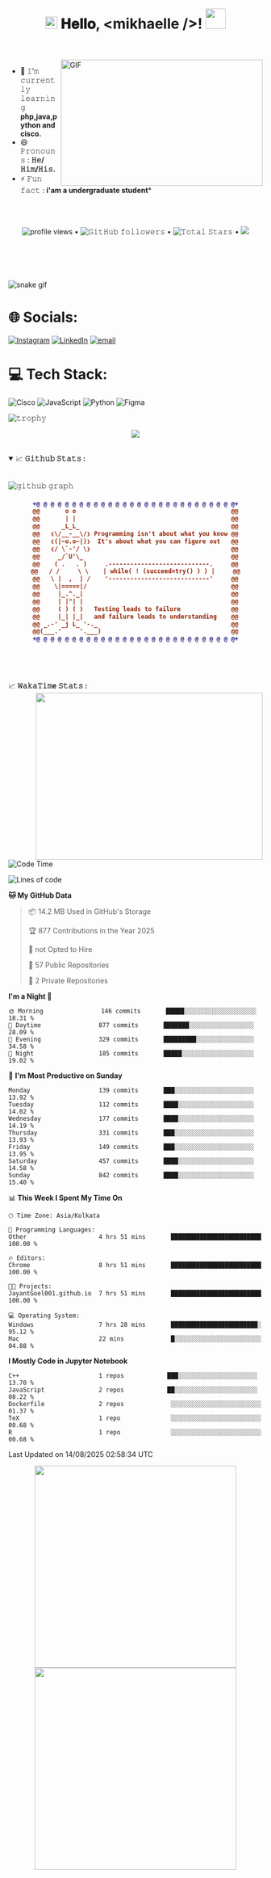 <h1 align="center">
  <img src="GIF/Earth.gif" width="24px"/>
  𝐇𝐞𝐥𝐥𝐨, &lt;mikhaelle /&gt;!
  <img src="GIF/Hi.gif" width="40px" />
</h1>

<br/>
<br/>

<img align="right" height="250" width="400" alt="GIF" src="https://camo.githubusercontent.com/0499a9d17248b0ef56dae9a63b09b16cc07d7a02f579fdc0a7cb81975dafbebb/68747470733a2f2f6d69726f2e6d656469756d2e636f6d2f6d61782f3638302f302a37513379765349765f7430696f4a2d5a2e676966"/>


- 🌱 𝙸’𝚖 𝚌𝚞𝚛𝚛𝚎𝚗𝚝𝚕𝚢 𝚕𝚎𝚊𝚛𝚗𝚒𝚗𝚐 **php,java,python and cisco.**
- 😄 𝙿𝚛𝚘𝚗𝚘𝚞𝚗𝚜 : **𝙷𝚎/𝙷𝚒𝚖/𝙷𝚒𝚜.**
- ⚡ 𝙵𝚞𝚗 𝚏𝚊𝚌𝚝 : **i'am a undergraduate student***

<br/>
<br/>


<p align="center">
  <img alt = "profile views" src="https://komarev.com/ghpvc/?username=mikhaelle-dev&style=flat&color=blue"/> •   
<!--   <a href="https://user-badge.committers.top/india_private/mikhaelle-dev"><img src="https://user-badge.committers.top/india_private/JayantGoel001.svg"/></a> • -->
  <img alt="𝙶𝚒𝚝𝙷𝚞𝚋 𝚏𝚘𝚕𝚕𝚘𝚠𝚎𝚛𝚜" src="https://img.shields.io/github/followers/mikhaelle-dev?label=Followers&style=social"/> •
  <img src="https://img.shields.io/github/stars/mikhaelle-dev?label=Stars" alt="𝚃𝚘𝚝𝚊𝚕 𝚂𝚝𝚊𝚛𝚜"/> •
  <a href="https://github.com/sponsors/mikhaelle-dev"><img src="https://img.shields.io/static/v1?label=Sponsor&message=%E2%9D%A4&logo=GitHub&color=%23fe8e86"/></a>
</p>
<!-- <p align="center">
  <code>
    <img src="https://img.shields.io/badge/dynamic/json?label=Gitwar%20Profile%20Score&style=for-the-badge&color=ee6f57&logo=github&logoColor=white&query=score&url=http%3A%2F%2Fgitwar-mikhaelle.herokuapp.com%2Fapi%2mikhaelle-dev" alt="𝙶𝚒𝚝𝚑𝚞𝚋 𝙿𝚛𝚘𝚏𝚒𝚕𝚎 𝚂𝚌𝚘𝚛𝚎">
  </code>
</p> -->

<br>
<br>

#

![snake gif](https://raw.githubusercontent.com/mikhaelle-dev/mikhaelle-dev/output/dist/pacman.svg)


# 🌐 Socials:
[![Instagram](https://img.shields.io/badge/Instagram-%23E4405F.svg?logo=Instagram&logoColor=white)](https://instagram.com/mikhaelle._) [![LinkedIn](https://img.shields.io/badge/LinkedIn-%230077B5.svg?logo=linkedin&logoColor=white)](https://id.linkedin.com/in/mikhael-rakarenzo-mahendra-a699632b9) [![email](https://img.shields.io/badge/Email-D14836?logo=gmail&logoColor=white)](mailto:mikhaelrakarenzo@gmail.com) 

# 💻 Tech Stack:
![Cisco](https://img.shields.io/badge/cisco-%23049fd9.svg?style=for-the-badge&logo=cisco&logoColor=black) ![JavaScript](https://img.shields.io/badge/javascript-%23323330.svg?style=for-the-badge&logo=javascript&logoColor=%23F7DF1E) ![Python](https://img.shields.io/badge/python-3670A0?style=for-the-badge&logo=python&logoColor=ffdd54) ![Figma](https://img.shields.io/badge/figma-%23F24E1E.svg?style=for-the-badge&logo=figma&logoColor=white)



![𝚝𝚛𝚘𝚙𝚑𝚢](https://camo.githubusercontent.com/98cd87e841418652a0f55456e80cbb4d11a251792cb4784be899bfcc864073f0/68747470733a2f2f6769746875622d70726f66696c652d74726f7068792d7472696e6962732d70726f6a656374732e76657263656c2e6170702f3f757365726e616d653d7472696e6962267468656d653d6d6174726978266e6f2d62673d74727565266e6f2d6672616d653d7472756526726f773d3126636f6c756d6e3d34267469746c653d5265706f7369746f726965732c4973737565732c4f7267616e697a6174696f6e732c5374617273 )


<p align="center">
  <img align="center" src="https://github-readme-streak-stats.herokuapp.com/?user=mikhaelle-dev&theme=dark&hide_border=true"/>
</p>
<br/>



<details open="">
<summary>
  <g-emoji class="g-emoji" alias="chart_with_upwards_trend" fallback-src="https://github.githubassets.com/images/icons/emoji/unicode/1f4c8.png">📈</g-emoji>
  <strong>𝙶𝚒𝚝𝚑𝚞𝚋 𝚂𝚝𝚊𝚝𝚜 : </strong>
</summary>
<br/>



![𝚐𝚒𝚝𝚑𝚞𝚋 𝚐𝚛𝚊𝚙𝚑](https://github-readme-activity-graph.vercel.app/graph?username=mikhaelle-dev&theme=react-dark&hide_border=true&area=true)


<h4 align="center">
  
```diff
+@ @ @ @ @ @ @ @ @ @ @ @ @ @ @ @ @ @ @ @ @ @ @ @ @ @ @ @+
@@       o o                                           @@
@@       | |                                           @@
@@      _L_L_                                          @@
@@   ❮\/__-__\/❯ Programming isn't about what you know @@
@@   ❮(|~o.o~|)❯  It's about what you can figure out   @@
@@   ❮/ \`-'/ \❯                                       @@
@@     _/`U'\_                                         @@
@@    ( .   . )     .----------------------------.     @@
@@   / /     \ \    | while( ! (succeed=try() ) ) |     @@
@@   \ |  ,  | /    '----------------------------'     @@
@@    \|=====|/                                        @@
@@     |_.^._|                                         @@
@@     | |"| |                                         @@
@@     ( ) ( )   Testing leads to failure              @@
@@     |_| |_|   and failure leads to understanding    @@
@@ _.-' _j L_ '-._                                     @@
@@(___.'     '.___)                                    @@
+@ @ @ @ @ @ @ @ @ @ @ @ @ @ @ @ @ @ @ @ @ @ @ @ @ @ @ @+
```

</h4>  
  

<br/>

#

<summary>
  <g-emoji class="g-emoji" alias="chart_with_upwards_trend" fallback-src="https://github.githubassets.com/images/icons/emoji/unicode/1f4c8.png">📈</g-emoji>
  <strong>𝚆𝚊𝚔𝚊𝚃𝚒𝚖e 𝚂𝚝𝚊𝚝𝚜 : </strong>
</summary>

<img align="right" height="330px" width="450px" src="https://wakatime.com/share/@JayantGoel001/d757c83d-c3a9-424e-86f1-ce88190c9840.svg" />

<br>
<br>

<!--START_SECTION:waka-->
![Code Time](http://img.shields.io/badge/Code%20Time-7%2C317%20hrs%2053%20mins-blue)

![Lines of code](https://img.shields.io/badge/From%20Hello%20World%20I%27ve%20Written-51.4%20million%20lines%20of%20code-blue)

**🐱 My GitHub Data** 

> 📦 14.2 MB Used in GitHub's Storage 
 > 
> 🏆 877 Contributions in the Year 2025
 > 
> 💼 not Opted to Hire
 > 
> 📜 57 Public Repositories 
 > 
> 🔑 2 Private Repositories 
 > 
**I'm a Night 🦉** 

```text
🌞 Morning                146 commits       █████░░░░░░░░░░░░░░░░░░░░   18.31 % 
🌆 Daytime                877 commits       ███████░░░░░░░░░░░░░░░░░░   28.09 % 
🌃 Evening                329 commits       █████████░░░░░░░░░░░░░░░░   34.58 % 
🌙 Night                  185 commits       █████░░░░░░░░░░░░░░░░░░░░   19.02 % 
```
📅 **I'm Most Productive on Sunday** 

```text
Monday                   139 commits       ███░░░░░░░░░░░░░░░░░░░░░░   13.92 % 
Tuesday                  112 commits       ████░░░░░░░░░░░░░░░░░░░░░   14.02 % 
Wednesday                177 commits       ████░░░░░░░░░░░░░░░░░░░░░   14.19 % 
Thursday                 331 commits       ███░░░░░░░░░░░░░░░░░░░░░░   13.93 % 
Friday                   149 commits       ███░░░░░░░░░░░░░░░░░░░░░░   13.95 % 
Saturday                 457 commits       ████░░░░░░░░░░░░░░░░░░░░░   14.58 % 
Sunday                   842 commits       ████░░░░░░░░░░░░░░░░░░░░░   15.40 % 
```


📊 **This Week I Spent My Time On** 

```text
🕑︎ Time Zone: Asia/Kolkata

💬 Programming Languages: 
Other                    4 hrs 51 mins       █████████████████████████   100.00 % 

🔥 Editors: 
Chrome                   8 hrs 51 mins       █████████████████████████   100.00 % 

🐱‍💻 Projects: 
JayantGoel001.github.io  7 hrs 51 mins       █████████████████████████   100.00 % 

💻 Operating System: 
Windows                  7 hrs 28 mins       ████████████████████████░   95.12 % 
Mac                      22 mins             █░░░░░░░░░░░░░░░░░░░░░░░░   04.88 % 
```

**I Mostly Code in Jupyter Notebook** 

```text
C++                      1 repos            ███░░░░░░░░░░░░░░░░░░░░░░   13.70 % 
JavaScript               2 repos            ██░░░░░░░░░░░░░░░░░░░░░░░   08.22 % 
Dockerfile               2 repos             ░░░░░░░░░░░░░░░░░░░░░░░░░   01.37 % 
TeX                      1 repo              ░░░░░░░░░░░░░░░░░░░░░░░░░   00.68 % 
R                        1 repo              ░░░░░░░░░░░░░░░░░░░░░░░░░   00.68 % 
```




 Last Updated on 14/08/2025 02:58:34 UTC
<!--END_SECTION:waka-->

<p align="center">
  <img align="center" width="400px" height="400px" src="https://wakatime.com/share/@JayantGoel001/2be1608b-10ea-42dd-b1f5-80ed001062b1.svg"/>
  <img align="center" height="400px" width="400px" src="https://wakatime.com/share/@JayantGoel001/c7e94976-73a4-4959-a081-4ca2e1126556.svg" />
</p>
<!-- Proudly created with GPRM ( https://gprm.itsvg.in ) -->



###




